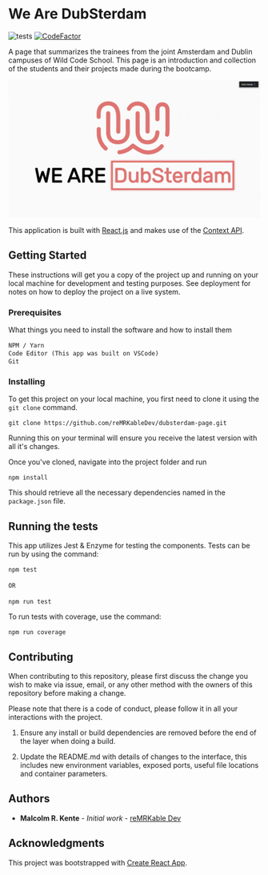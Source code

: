 # We Are DubSterdam

![tests](https://github.com/reMRKableDev/dubsterdam-page/workflows/tests/badge.svg) [![CodeFactor](https://www.codefactor.io/repository/github/remrkabledev/dubsterdam-page/badge)](https://www.codefactor.io/repository/github/remrkabledev/dubsterdam-page)

A page that summarizes the trainees from the joint Amsterdam and Dublin campuses of Wild Code School. This page is an introduction and collection of the students and their projects made during the bootcamp.

![hero-gif](dubsterdam.gif)

This application is built with [React.js](https://reactjs.org/) and makes use of the [Context API](https://reactjs.org/docs/context.html).

## Getting Started

These instructions will get you a copy of the project up and running on your local machine for development and testing purposes. See deployment for notes on how to deploy the project on a live system.

### Prerequisites

What things you need to install the software and how to install them

```
NPM / Yarn
Code Editor (This app was built on VSCode)
Git
```

### Installing

To get this project on your local machine, you first need to clone it using the `git clone` command.

```
git clone https://github.com/reMRKableDev/dubsterdam-page.git
```

Running this on your terminal will ensure you receive the latest version with all it's changes.

Once you've cloned, navigate into the project folder and run

```
npm install
```

This should retrieve all the necessary dependencies named in the `package.json` file.

## Running the tests

This app utilizes Jest & Enzyme for testing the components. Tests can be run by using the command:

```
npm test

OR

npm run test
```

To run tests with coverage, use the command:

```
npm run coverage
```

## Contributing

When contributing to this repository, please first discuss the change you wish to make via issue, email, or any other method with the owners of this repository before making a change.

Please note that there is a code of conduct, please follow it in all your interactions with the project.

1. Ensure any install or build dependencies are removed before the end of the layer when doing a build.

2. Update the README.md with details of changes to the interface, this includes new environment variables, exposed ports, useful file locations and container parameters.

## Authors

- **Malcolm R. Kente** - _Initial work_ - [reMRKable Dev](https://remrkabledev.com/)

## Acknowledgments

This project was bootstrapped with [Create React App](https://github.com/facebook/create-react-app).
